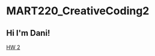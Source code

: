 # MART220_CreativeCoding2
## Hi I'm Dani!
[HW 2](https://dani-briggs.github.io/MART220_CreativeCoding2/HW-2/)
